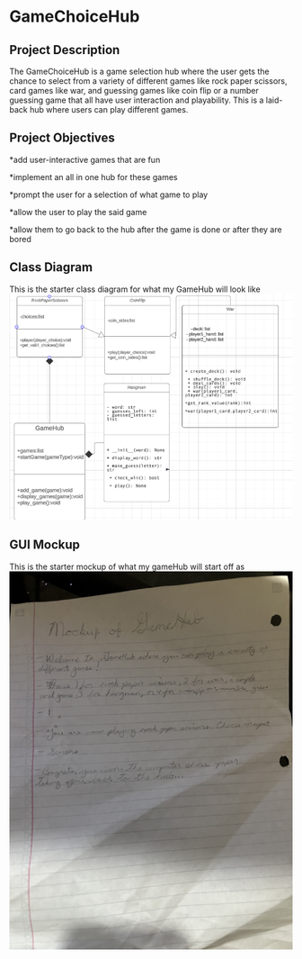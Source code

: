 # GameChoiceHub

## Project Description
The GameChoiceHub is a game selection hub where the user gets the chance to select from a variety of different games like rock paper scissors, card games like war, and guessing games like coin flip or a number guessing game that all have user interaction and playability. This is a laid-back hub where users can play different games.

## Project Objectives
*add user-interactive games that are fun

*implement an all in one hub for these games

*prompt the user for a selection of what game to play

*allow the user to play the said game

*allow them to go back to the hub after the game is done or after they are bored

## Class Diagram
This is the starter class diagram for what my GameHub will look like
![Class Diagram](https://github.com/myschoolac/GameChoiceHub/blob/main/images/Screenshot%202024-03-27%20185739.png?raw=true)

## GUI Mockup
This is the starter mockup of what my gameHub will start off as
![GUI Mockup](https://github.com/myschoolac/GameChoiceHub/blob/main/images/IMG_1887.jpg?raw=true)
